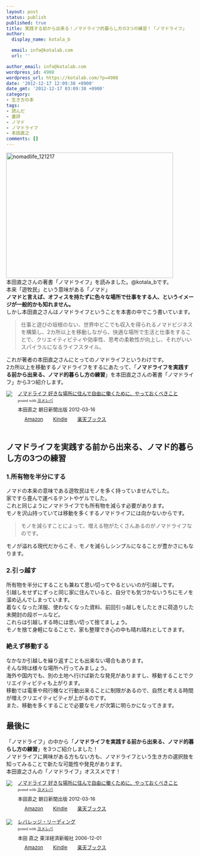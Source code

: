 ```yaml
---
layout: post
status: publish
published: true
title: 実践する前から出来る！ノマドライフ的暮らし方の3つの練習！「ノマドライフ」
author:
  display_name: kotala_b

  email: info@kotalab.com
  url: ''

author_email: info@kotalab.com
wordpress_id: 4908
wordpress_url: https://kotalab.com/?p=4908
date: '2012-12-17 12:09:38 +0900'
date_gmt: '2012-12-17 03:09:38 +0900'
category:
- 生き方の本
tags:
- 読んだ
- 書評
- ノマド
- ノマドライフ
- 本田直之
comments: []
---
```

<p><a href="https://kotalab.com/wp-content/uploads/nomadlife_121217.jpg" target="_blank"><img src="https://kotalab.com/wp-content/uploads/nomadlife_121217-448x336.jpg" alt="nomadlife_121217" width="448" height="336" class="alignnone size-large wp-image-4920" /></a><br />
本田直之さんの著書「ノマドライフ」を読みました。@kotala_bです。<br />
本来「遊牧民」という意味がある「ノマド」<br />
<strong>ノマドと言えば、オフィスを持たずに色々な場所で仕事をする人、というイメージが一般的かも知れません。</strong><br />
しかし本田直之さんはノマドライフということを本書の中でこう書いています。</p>
<blockquote><p>仕事と遊びの垣根のない、世界中どこでも収入を得られるノマドビジネスを構築し、2カ所以上を移動しながら、快適な場所で生活と仕事をすることで、クリエイティビティや効率性、思考の柔軟性が向上し、それがいいスパイラルになるライフスタイル。</p></blockquote>
<p>これが著者の本田直之さんにとってのノマドライフというわけです。<br />
2カ所以上を移動するノマドライフをするにあたって、「<strong>ノマドライフを実践する前から出来る、ノマド的暮らし方の練習</strong>」を本田直之さんの著書「ノマドライフ」から3つ紹介します。</p>
<div class="booklink-box" style="text-align:left;padding-bottom:20px;font-size:small;/zoom: 1;overflow: hidden;">
<div class="booklink-image" style="float:left;margin:0 15px 10px 0;"><a href="https://www.amazon.co.jp/exec/obidos/asin/4023310573/same-22/" name="booklink" rel="nofollow" target="_blank"><img src="https://images-fe.ssl-images-amazon.com/images/I/41M5F1jiW5L._SL160_.jpg" style="border: none;" /></a></div>
<div class="booklink-info" style="line-height:120%;/zoom: 1;overflow: hidden;">
<div class="booklink-name" style="margin-bottom:10px;line-height:120%"><a href="https://www.amazon.co.jp/exec/obidos/asin/4023310573/same-22/" rel="nofollow" name="booklink" target="_blank">ノマドライフ 好きな場所に住んで自由に働くために、やっておくべきこと</a>
<div class="booklink-powered-date" style="font-size:8pt;margin-top:5px;font-family:verdana;line-height:120%">posted with <a href="https://yomereba.com" target="_blank">ヨメレバ</a></div>
</div>
<div class="booklink-detail" style="margin-bottom:5px;">本田直之 朝日新聞出版 2012-03-16    </div>
<div class="booklink-link2" style="margin-top:10px;">
<div class="shoplinkamazon" style="display:inline;margin-right:5px;background: url('https://img.yomereba.com/tam_y.gif') 0 0 no-repeat;padding: 2px 0 2px 18px;white-space: nowrap;"><a href="https://www.amazon.co.jp/exec/obidos/asin/4023310573/same-22/" rel="nofollow" target="_blank" title="アマゾン" >Amazon</a></div>
<div class="shoplinkkindle" style="display:inline;margin-right:5px;background: url('https://img.yomereba.com/tam_y.gif') 0 0 no-repeat;padding: 2px 0 2px 18px;white-space: nowrap;"><a href="https://www.amazon.co.jp/gp/search?keywords=%83m%83%7D%83h%83%89%83C%83t%20%8DD%82%AB%82%C8%8F%EA%8F%8A%82%C9%8FZ%82%F1%82%C5%8E%A9%97R%82%C9%93%AD%82%AD%82%BD%82%DF%82%C9%81A%82%E2%82%C1%82%C4%82%A8%82%AD%82%D7%82%AB%82%B1%82%C6&__mk_ja_JP=%83J%83%5E%83J%83i&url=node%3D2275256051&tag=same-22" rel="nofollow" target="_blank" >Kindle</a></div>
<div class="shoplinkrakuten" style="display:inline;margin-right:5px;background: url('https://img.yomereba.com/tam_y.gif') 0 -50px no-repeat;padding: 2px 0 2px 18px;white-space: nowrap;"><a href="https://hb.afl.rakuten.co.jp/hgc/0fa7afc8.bbfc196a.0fa7afc9.d56c38f1/?pc=http%3A%2F%2Fbooks.rakuten.co.jp%2Frb%2F11569355%2F%3Fscid%3Daf_ich_link_urltxt%26m%3Dhttp%3A%2F%2Fm.rakuten.co.jp%2Fev%2Fbook%2F" rel="nofollow" target="_blank" title="楽天ブックス" >楽天ブックス</a></div>
</div>
</div>
<div class="booklink-footer" style="clear: left"></div>
</div>
<!--more-->
<h2>ノマドライフを実践する前から出来る、ノマド的暮らし方の3つの練習</h2>
<h3>1.所有物を半分にする</h3>
<p>ノマドの本来の意味である遊牧民はモノを多く持っていませんでした。<br />
家ですら畳んで運べるテントやゲルでした。<br />
これと同じようにノマドライフでも所有物を減らす必要があります。<br />
モノを沢山持っていては移動を多くするノマドライフには向かないからです。</p>
<blockquote><p>モノを減らすことによって、増える物がたくさんあるのがノマドライフなのです。</p></blockquote>
<p>モノが溢れる現代だからこそ、モノを減らしシンプルになることが豊かさにもなります。</p>
<h3>2.引っ越す</h3>
<p>所有物を半分にすることも兼ねて思い切ってやるといいのが引越しです。<br />
引越しをせずにずっと同じ家に住んでいると、自分でも気づかないうちにモノを溜め込んでしまっています。<br />
着なくなった洋服、使わなくなった資料、前回引っ越しをしたときに荷造りした未開封の段ボールなど。<br />
これらは引越しする時には思い切って捨てましょう。<br />
モノを捨て身軽になることで、家も整理でき心の中も晴れ晴れとしてきます。</p>
<h3>絶えず移動する</h3>
<p>なかなか引越しを繰り返すことも出来ない場合もあります。<br />
そんな時は様々な場所へ行ってみましょう。<br />
海外や国内でも、別の土地へ行けば新たな発見がありますし、移動することでクリエイティビティも上がります。<br />
移動では電車や飛行機など行動出来ることに制限があるので、自然と考える時間が増えクリエイティビティが上がるのです。<br />
また、移動を多くすることで必要なモノが次第に明らかになってきます。</p>
<h2>最後に</h2>
<p>「ノマドライフ」の中から「<strong>ノマドライフを実践する前から出来る、ノマド的暮らし方の練習</strong>」を3つご紹介しました！<br />
ノマドライフに興味がある方もない方も、ノマドライフという生き方の選択肢を知ってみることで新たな可能性や発見があります。<br />
本田直之さんの「ノマドライフ」オススメです！</p>
<div class="booklink-box" style="text-align:left;padding-bottom:20px;font-size:small;/zoom: 1;overflow: hidden;">
<div class="booklink-image" style="float:left;margin:0 15px 10px 0;"><a href="https://www.amazon.co.jp/exec/obidos/asin/4023310573/same-22/" name="booklink" rel="nofollow" target="_blank"><img src="https://images-fe.ssl-images-amazon.com/images/I/41M5F1jiW5L._SL160_.jpg" style="border: none;" /></a></div>
<div class="booklink-info" style="line-height:120%;/zoom: 1;overflow: hidden;">
<div class="booklink-name" style="margin-bottom:10px;line-height:120%"><a href="https://www.amazon.co.jp/exec/obidos/asin/4023310573/same-22/" rel="nofollow" name="booklink" target="_blank">ノマドライフ 好きな場所に住んで自由に働くために、やっておくべきこと</a>
<div class="booklink-powered-date" style="font-size:8pt;margin-top:5px;font-family:verdana;line-height:120%">posted with <a href="https://yomereba.com" target="_blank">ヨメレバ</a></div>
</div>
<div class="booklink-detail" style="margin-bottom:5px;">本田直之 朝日新聞出版 2012-03-16    </div>
<div class="booklink-link2" style="margin-top:10px;">
<div class="shoplinkamazon" style="display:inline;margin-right:5px;background: url('https://img.yomereba.com/tam_y.gif') 0 0 no-repeat;padding: 2px 0 2px 18px;white-space: nowrap;"><a href="https://www.amazon.co.jp/exec/obidos/asin/4023310573/same-22/" rel="nofollow" target="_blank" title="アマゾン" >Amazon</a></div>
<div class="shoplinkkindle" style="display:inline;margin-right:5px;background: url('https://img.yomereba.com/tam_y.gif') 0 0 no-repeat;padding: 2px 0 2px 18px;white-space: nowrap;"><a href="https://www.amazon.co.jp/gp/search?keywords=%83m%83%7D%83h%83%89%83C%83t%20%8DD%82%AB%82%C8%8F%EA%8F%8A%82%C9%8FZ%82%F1%82%C5%8E%A9%97R%82%C9%93%AD%82%AD%82%BD%82%DF%82%C9%81A%82%E2%82%C1%82%C4%82%A8%82%AD%82%D7%82%AB%82%B1%82%C6&__mk_ja_JP=%83J%83%5E%83J%83i&url=node%3D2275256051&tag=same-22" rel="nofollow" target="_blank" >Kindle</a></div>
<div class="shoplinkrakuten" style="display:inline;margin-right:5px;background: url('https://img.yomereba.com/tam_y.gif') 0 -50px no-repeat;padding: 2px 0 2px 18px;white-space: nowrap;"><a href="https://hb.afl.rakuten.co.jp/hgc/0fa7afc8.bbfc196a.0fa7afc9.d56c38f1/?pc=http%3A%2F%2Fbooks.rakuten.co.jp%2Frb%2F11569355%2F%3Fscid%3Daf_ich_link_urltxt%26m%3Dhttp%3A%2F%2Fm.rakuten.co.jp%2Fev%2Fbook%2F" rel="nofollow" target="_blank" title="楽天ブックス" >楽天ブックス</a></div>
</div>
</div>
<div class="booklink-footer" style="clear: left"></div>
</div>
<div class="booklink-box" style="text-align:left;padding-bottom:20px;font-size:small;/zoom: 1;overflow: hidden;">
<div class="booklink-image" style="float:left;margin:0 15px 10px 0;"><a href="https://www.amazon.co.jp/exec/obidos/asin/4492042695/same-22/" name="booklink" rel="nofollow" target="_blank"><img src="https://images-fe.ssl-images-amazon.com/images/I/51BE1142H2L._SL160_.jpg" style="border: none;" /></a></div>
<div class="booklink-info" style="line-height:120%;/zoom: 1;overflow: hidden;">
<div class="booklink-name" style="margin-bottom:10px;line-height:120%"><a href="https://www.amazon.co.jp/exec/obidos/asin/4492042695/same-22/" rel="nofollow" name="booklink" target="_blank">レバレッジ・リーディング</a>
<div class="booklink-powered-date" style="font-size:8pt;margin-top:5px;font-family:verdana;line-height:120%">posted with <a href="https://yomereba.com" target="_blank">ヨメレバ</a></div>
</div>
<div class="booklink-detail" style="margin-bottom:5px;">本田 直之 東洋経済新報社 2006-12-01    </div>
<div class="booklink-link2" style="margin-top:10px;">
<div class="shoplinkamazon" style="display:inline;margin-right:5px;background: url('https://img.yomereba.com/tam_y.gif') 0 0 no-repeat;padding: 2px 0 2px 18px;white-space: nowrap;"><a href="https://www.amazon.co.jp/exec/obidos/asin/4492042695/same-22/" rel="nofollow" target="_blank" title="アマゾン" >Amazon</a></div>
<div class="shoplinkkindle" style="display:inline;margin-right:5px;background: url('https://img.yomereba.com/tam_y.gif') 0 0 no-repeat;padding: 2px 0 2px 18px;white-space: nowrap;"><a href="https://www.amazon.co.jp/exec/obidos/ASIN/B00978ZRTU/same-22/" rel="nofollow" target="_blank" >Kindle</a></div>
<div class="shoplinkrakuten" style="display:inline;margin-right:5px;background: url('https://img.yomereba.com/tam_y.gif') 0 -50px no-repeat;padding: 2px 0 2px 18px;white-space: nowrap;"><a href="https://hb.afl.rakuten.co.jp/hgc/0fa7afc8.bbfc196a.0fa7afc9.d56c38f1/?pc=http%3A%2F%2Fbooks.rakuten.co.jp%2Frb%2F4175228%2F%3Fscid%3Daf_ich_link_urltxt%26m%3Dhttp%3A%2F%2Fm.rakuten.co.jp%2Fev%2Fbook%2F" rel="nofollow" target="_blank" title="楽天ブックス" >楽天ブックス</a></div>
</div>
</div>
<div class="booklink-footer" style="clear: left"></div>
</div>
